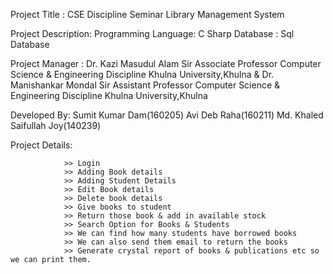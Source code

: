 Project Title :  CSE Discipline Seminar Library Management System

Project Description:
	               Programming Language:  C Sharp
	               Database            :  Sql Database

Project Manager : Dr. Kazi Masudul Alam Sir
		              Associate Professor
		              Computer Science & Engineering Discipline
		              Khulna University,Khulna
			            &
		              Dr. Manishankar Mondal Sir
		              Assistant Professor
		              Computer Science & Engineering Discipline
		              Khulna University,Khulna

Developed By:
		              Sumit Kumar Dam(160205)
		              Avi Deb Raha(160211)
                  Md. Khaled Saifullah Joy(140239)

Project Details:

                >> Login
                >> Adding Book details
                >> Adding Student Details
                >> Edit Book details
                >> Delete book details
                >> Give books to student
                >> Return those book & add in available stock
                >> Search Option for Books & Students
                >> We can find how many students have borrowed books
                >> We can also send them email to return the books
                >> Generate crystal report of books & publications etc so we can print them.
